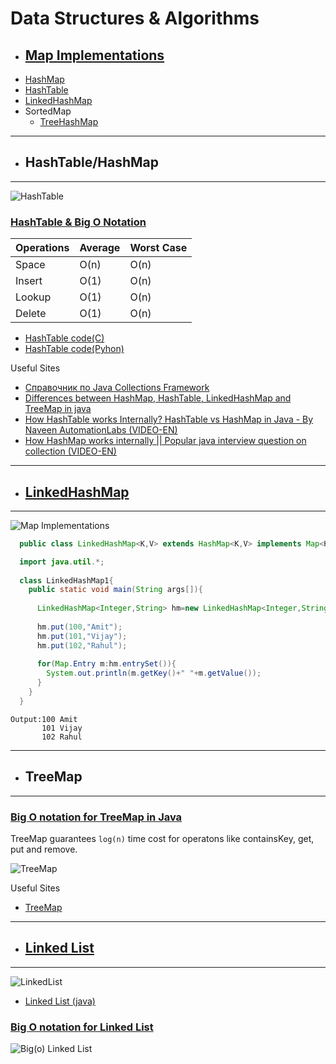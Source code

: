 # Data Structures & Algorithms

- ## [Map Implementations](https://docs.oracle.com/javase/tutorial/collections/implementations/map.html)
- [HashMap](https://github.com/goodluck3301/data-structures-and-algorithms#hashtablehashmap)
- [HashTable](https://github.com/goodluck3301/data-structures-and-algorithms#hashtablehashmap)
- [LinkedHashMap](https://github.com/goodluck3301/data-structures-and-algorithms#linkedhashmap)
- SortedMap
  - [TreeHashMap](https://github.com/goodluck3301/data-structures-and-algorithms#treemap)
 ___
 - ## HashTable/HashMap
 ___
![HashTable](https://www.databricks.com/wp-content/uploads/2018/12/hash-buckets.jpg)

### [HashTable & Big O Notation](https://lukabaramishvili.medium.com/data-structure-hash-table-big-o-notation-a2ee869be861)

| Operations 	| Average 	| Worst Case 	|
|------------	|---------	|------------	|
| Space      	| O(n)    	| O(n)       	|
| Insert     	| O(1)    	| O(n)       	|
| Lookup     	| O(1)    	| O(n)       	|
| Delete     	| O(1)    	| O(n)       	|


- [HashTable code(C)](https://github.com/goodluck3301/data-structures-and-algorithms/blob/main/DataStructureInternalWorking/hashtable.c)<br/>
- [HashTable code(Pyhon)](https://github.com/goodluck3301/data-structures-and-algorithms/blob/main/DataStructureInternalWorking/hashTable.py)


Useful Sites
- [Справочник по Java Collections Framework](https://habr.com/ru/post/237043/)
- [Differences between HashMap, HashTable, LinkedHashMap and TreeMap in java](https://www.javamadesoeasy.com/2015/04/hashmap-vs-hashtable-vs-linkedhashmap.html)
- [How HashTable works Internally? HashTable vs HashMap in Java - By Naveen AutomationLabs (VIDEO-EN)](https://www.youtube.com/watch?v=7fby_jzPAbg)
- [How HashMap works internally || Popular java interview question on collection (VIDEO-EN)](https://www.youtube.com/watch?v=SXfsBDTodpY)

___
- ## [LinkedHashMap](https://www.javatpoint.com/java-linkedhashmap)
___
![Map Implementations](https://static.javatpoint.com/images/linkedhashmap.png)

```java
  public class LinkedHashMap<K,V> extends HashMap<K,V> implements Map<K,V>  
```
```java
  import java.util.*;  
  
  class LinkedHashMap1{  
    public static void main(String args[]){  
   
      LinkedHashMap<Integer,String> hm=new LinkedHashMap<Integer,String>();  
  
      hm.put(100,"Amit");  
      hm.put(101,"Vijay");  
      hm.put(102,"Rahul");  
  
      for(Map.Entry m:hm.entrySet()){  
        System.out.println(m.getKey()+" "+m.getValue());  
      }  
    }    
  }  
```
```
Output:100 Amit
       101 Vijay
       102 Rahul
```
___
- ## TreeMap
___

### [Big O notation for TreeMap in Java](https://www.javapedia.net/module/Java/Map-and-its-implementations/2609)<br/>
TreeMap guarantees ```log(n)``` time cost for operatons like containsKey, get, put and remove.

![TreeMap](https://i0.wp.com/www.dineshonjava.com/wp-content/uploads/2018/10/FourthObjecctInserted.png?resize=768%2C385&ssl=1)

Useful Sites
- [TreeMap](https://www.dineshonjava.com/internal-working-of-treemap-in-java/)

___
- ## [Linked List](https://www.javatpoint.com/singly-linked-list)
___

![LinkedList](https://1.bp.blogspot.com/-9eEC1iDZvW4/YBBXrFW7MtI/AAAAAAAABpg/sF_Ud7QsvxEBBN8NdAsIrj2zOjY0tKKfACLcBGAsYHQ/w640-h152/LinkedList%2Binternal%2Bimplementation.png)

- [Linked List (java)](https://github.com/goodluck3301/data-structures-and-algorithms/blob/main/DataStructureInternalWorking/LinkedLits.java)<br/>

### [Big O notation for Linked List](https://medium.com/@mckenziefiege/arrays-linked-lists-and-big-o-notation-486727b6259b)<br/>

![Big(o) Linked List](https://miro.medium.com/max/720/1*3IlTLK_S0HmATuYQGxcbUA.webp)
